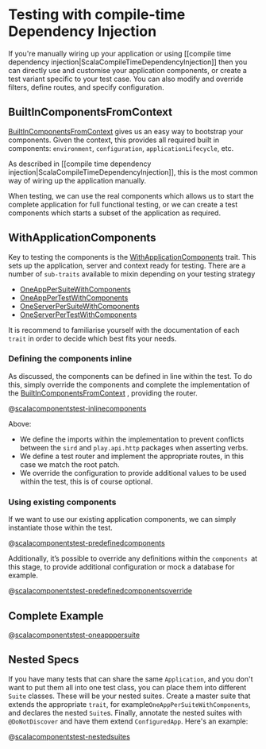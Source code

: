 <!--- Copyright (C) 2009-2017 Lightbend Inc. <https://www.lightbend.com> -->

# Testing with compile-time Dependency Injection

If you're manually wiring up your application or using [[compile time dependency injection|ScalaCompileTimeDependencyInjection]] then you can directly use and customise your application components, or create a test variant specific to your test case. You can also modify and override filters, define routes, and specify configuration.

## BuiltInComponentsFromContext

[BuiltInComponentsFromContext](api/scala/play/api/BuiltInComponentsFromContext.html)  gives us an easy way to bootstrap your components. Given the context, this provides all required built in components: `environment`, `configuration`, `applicationLifecycle`, etc.

As described in [[compile time dependency injection|ScalaCompileTimeDependencyInjection]], this is the most common way of wiring up the application manually.

When testing, we can use the real components which allows us to start the complete application for full functional testing, or we can create a test components which starts a subset of the application as required.

## WithApplicationComponents

Key to testing the components is the [WithApplicationComponents](api/scala/org/scalatestplus/play/components/WithApplicationComponents.html) trait. This sets up the application, server and context ready for testing. There are a number of `sub-traits` available to mixin depending on your testing strategy
* [OneAppPerSuiteWithComponents](api/scala/org/scalatestplus/play/components/OneAppPerSuiteWithComponents.html)
* [OneAppPerTestWithComponents](api/scala/org/scalatestplus/play/components/OneAppPerTestWithComponents.html)
* [OneServerPerSuiteWithComponents](api/scala/org/scalatestplus/play/components/OneServerPerSuiteWithComponents.html)
* [OneServerPerTestWithComponents](api/scala/org/scalatestplus/play/components/OneServerPerTestWithComponents.html)

It is recommend to familiarise yourself with the documentation of each `trait` in order to decide which best fits your needs.

### Defining the components inline

As discussed, the components can be defined in line within the test. To do this, simply override the components and complete the implementation of the [BuiltInComponentsFromContext](api/scala/play/api/BuiltInComponentsFromContext.html) , providing the router.

@[scalacomponentstest-inlinecomponents](code/oneapppersuite/ExampleComponentsSpec.scala)

Above:
* We define the imports within the implementation to prevent conflicts between the `sird` and `play.api.http` packages when asserting verbs.
* We define a test router and implement the appropriate routes, in this case we match the root patch.
* We override the configuration to provide additional values to be used within the test, this is of course optional.

### Using existing components

If we want to use our existing application components, we can simply instantiate those within the test. 

@[scalacomponentstest-predefinedcomponents](code/oneapppertest/ExamplePreDefinedComponentsSpec.scala)

Additionally, it’s possible to override any definitions within the `components `at this stage, to  provide additional configuration or mock a database for example.

@[scalacomponentstest-predefinedcomponentsoverride](code/oneapppertest/ExamplePreDefinedOverrideComponentsSpec.scala)

## Complete Example

@[scalacomponentstest-oneapppersuite](code/oneapppersuite/ExampleComponentsSpec.scala)

## Nested Specs

If you have many tests that can share the same `Application`, and you don't want to put them all into one test class, you can place them into different `Suite` classes. These will be your nested suites. Create a master suite that extends the appropriate `trait`, for example`OneAppPerSuiteWithComponents`, and declares the nested `Suite`s. Finally, annotate the nested suites with `@DoNotDiscover` and have them extend `ConfiguredApp`. Here's an example:

@[scalacomponentstest-nestedsuites](code/oneapppersuite/NestedExampleComponentsSpec.scala)
